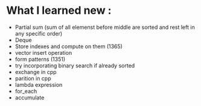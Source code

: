 # What I learned new : 

 - Partial sum (sum of all elemenst before middle are sorted and rest left in any specific order)
 - Deque
 - Store indexes and compute on them (1365)
 - vector insert operation
 - form patterns (1351)
 - try incorporating binary search if already sorted
 - exchange in cpp
 - parition in cpp
 - lambda expression
 - for_each
 - accumulate 
